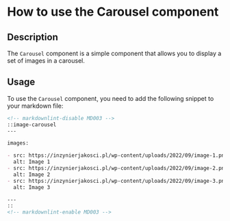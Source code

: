 # How to use the Carousel component

## Description

The `Carousel` component is a simple component
that allows you to display a set of images in a carousel.

## Usage

To use the `Carousel` component, you need to add the following snippet to your markdown file:

```markdown
<!-- markdownlint-disable MD003 -->
::image-carousel
---

images:

- src: https://inzynierjakosci.pl/wp-content/uploads/2022/09/image-1.png
  alt: Image 1
- src: https://inzynierjakosci.pl/wp-content/uploads/2022/09/image-2.png
  alt: Image 2
- src: https://inzynierjakosci.pl/wp-content/uploads/2022/09/image-3.png
  alt: Image 3

---
::
<!-- markdownlint-enable MD003 -->
```
